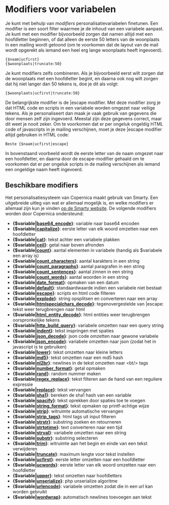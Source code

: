 # Modifiers voor variabelen

Je kunt met behulp van *modifiers* personalisatievariabelen finetunen. Een 
modifier is een soort filter waarmee je de inhoud van een variabele aanpast. 
Je kunt met een modifier bijvoorbeeld zorgen dat namen altijd met een hoofdletter
beginnen, of dat alleen de eerste 50 letters van de woonplaats in een mailing
wordt getoond (om te voorkomen dat de layout van de mail wordt opgerekt als
iemand een heel erg lange woonplaats heeft ingevoerd).

    {$naam|ucfirst}
    {$woonplaats|truncate:50}

Je kunt modifiers zelfs combineren. Als je bijvoorbeeld eerst wilt zorgen dat
de woonplaats met een hoofdletter begint, en daarna ook nog wilt zorgen dat
hij niet langer dan 50 tekens is, doe je dit als volgt:

    {$woonplaats|ucfirst|truncate:50}

De belangrijkste modifier is de |escape modifier. Met deze modifier zorg je
dat HTML code en scripts in een variabele worden omgezet naar veilige tekens. 
Als je personaliseert dan maak je vaak gebruik van gegevens die door mensen
zelf zijn ingevoerd. Meestal zijn deze gegevens correct, maar dit weet je 
nooit zeker. Om te voorkomen dat er per ongeluk ongeldig HTML code of javascripts
in je mailing verschijnen, moet je deze |escape modifier altijd gebruiken in
HTML code:

    Beste {$naam|ucfirst|escape}

In bovenstaand voorbeeld wordt de eerste letter van de naam omgezet naar een 
hoofdletter, en daarna door de escape-modifier gehaald om te voorkomen dat er
per ongeluk scripts in de mailing verschijnen als iemand een ongeldige naam
heeft ingevoerd.


## Beschikbare modifiers

Het personalisatiesysteem van Copernica maakt gebruik van Smarty. Een uitgebreide
uitleg van wat er allemaal mogelijk is, en welke modifiers er allemaal zijn 
kun je vinden [op de Smarty website](http://www.smarty.net/docsv2/en/language.modifiers.tpl).
De volgende modifiers worden door Copernica ondersteund:

* **{$variable|[base64_encode](./personalization-modifier-base64_encode.md)}**: variable naar base64 encoden
* **{$variable|[capitalize](./personalization-modifier-capitalize.md)}**: eerste letter van elk woord omzetten naar een hoofdletter
* **{$variable|[cat](./personalization-modifier-cat.md)}**: tekst achter een variabele plakken
* **{$variable|[ceil](./personalization-modifier-ceil.md)}**: getal naar boven afronden
* **{$variable|[count](./personalization-modifier-count.md)}**: aantal elementen in variabele (handig als $variabele een array is)
* **{$variable|[count_characters](./personalization-modifier-count_characters.md)}**: aantal karakters in een string
* **{$variable|[count_paragraphs](./personalization-modifier-paragraphs.md)}**: aantal paragrafen in een string
* **{$variable|[count_sentences](./personalization-modifier-sentences.md)}**: aantal zinnen in een string
* **{$variable|[count_words](./personalization-modifier-count_words.md)}**: aantal woorden in een string
* **{$variable|[date_format](./personalization-modifier-date_format.md)}**: opmaken van een datum
* **{$variable|[default](./personalization-modifier-default.md)}**: standaardwaarde indien een variabele niet bestaat
* **{$variable|[escape](./personalization-modifier-escape.md)}**: scripts en html code filteren
* **{$variable|[explode](./personalization-modifier-explode.md)}**: string opsplitsen en converteren naar een array
* **{$variable|[htmlspecialchars_decode](./personalization-modifier-htmlspecialchars_decode.md)}**: tegenovergestelde van |escape: tekst weer terugbrengen naar html
* **{$variable|[html_entity_decode](./personalization-modifier-html_entity_decode.md)}**: html entities weer terugbrengen oorspronkelijke tekens
* **{$variable|[http_build_query](./personalization-modifier-http_build_query.md)}**: variabele omzetten naar een query string
* **{$variable|[indent](./personalization-modifier-indent.md)}**: tekst inspringen met spaties
* **{$variable|[json_decode](./personalization-modifier-json_decode.md)}**: json code omzetten naar gewone variabele
* **{$variable|[json_encode](./personalization-modifier-json_encode.md)}**: variabele omzetten naar json (zodat het in javascript is te gebruiken)
* **{$variable|[lower](./personalization-modifier-lower.md)}**: tekst omzetten naar kleine letters
* **{$variable|[md5](./personalization-modifier-md5.md)}**: tekst omzetten naar een md5 hash
* **{$variable|[nl2br](./personalization-modifier-nl2br.md)}**: newlines in de tekst omzetten naar &lt;bt/&gt; tags
* **{$variable|[number_format](./personalization-modifier-number_format.md)}**: getal opmaken
* **{$variable|[rand](./personalization-modifier-rand.md)}**: random nummer maken
* **{$variable|[regex_replace](./personalization-modifier-regex_replace.md)}**: tekst filteren aan de hand van een reguliere expressie
* **{$variable|[replace](./personalization-modifier-replace.md)}**: tekst vervangen
* **{$variable|[sha1](./personalization-modifier-sha1.md)}**: bereken de sha1 hash van een variable
* **{$variable|[spacify](./personalization-modifier-spacify.md)}**: tekst oprekken door spaties toe te voegen
* **{$variable|[string_format](./personalization-modifier-string_format.md)}**: tekst opmaken op printf-achtige wijze
* **{$variable|[strip](./personalization-modifier-strip.md)}**: witruimte automatische vervangen
* **{$variable|[strip_tags](./personalization-modifier-strip_tags.md)}**: html tags uit input filteren
* **{$variable|[strstr](./personalization-modifier-strstr.md)}**: substring zoeken en retourneren
* **{$variable|[strtotime](./personalization-modifier-strtotime.md)}**: text converteren naar een tijd
* **{$variable|[strval](./personalization-modifier-strval.md)}**: variabele omzetten naar een string
* **{$variable|[substr](./personalization-modifier-substr.md)}**: substring selecteren
* **{$variable|[trim](./personalization-modifier-trim.md)}**: witruimte aan het begin en einde van een tekst verwijderen
* **{$variable|[truncate](./personalization-modifier-truncate.md)}**: maximum lengte voor tekst instellen
* **{$variable|[ucfirst](./personalization-modifier-ucfirst.md)}**: eerste letter omzetten naar een hoofdletter
* **{$variable|[ucwords](./personalization-modifier-ucwords.md)}**: eerste letter van elk woord omzetten naar een hoofdletter
* **{$variable|[upper](./personalization-modifier-upper.md)}**: tekst omzetten naar hoofdletters
* **{$variable|[unserialize](./personalization-modifier-unserialize.md)}**: php unserialize algoritme
* **{$variable|[urlencode](./personalization-modifier-urlencode.md)}**: variabele omzetten zodat die in een url kan worden gebruikt
* **{$variable|[wordwrap](./personalization-modifier-wordwrap.md)}**: automatisch newlines toevoegen aan tekst

